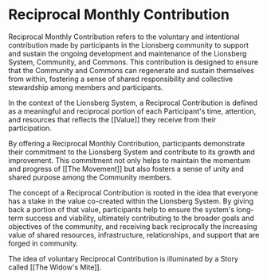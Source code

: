 # Reciprocal Monthly Contribution

Reciprocal Monthly Contribution refers to the voluntary and intentional contribution made by participants in the Lionsberg community to support and sustain the ongoing development and maintenance of the Lionsberg System, Community, and Commons. This contribution is designed to ensure that the Community and Commons can regenerate and sustain themselves from within, fostering a sense of shared responsibility and collective stewardship among members and participants.

In the context of the Lionsberg System, a Reciprocal Contribution is defined as a meaningful and reciprocal portion of each Participant's time, attention, and resources that reflects the [[Value]] they receive from their participation. 

By offering a Reciprocal Monthly Contribution, participants demonstrate their commitment to the Lionsberg System and contribute to its growth and improvement. This commitment not only helps to maintain the momentum and progress of [[The Movement]] but also fosters a sense of unity and shared purpose among the Community members.

The concept of a Reciprocal Contribution is rooted in the idea that everyone has a stake in the value co-created within the Lionsberg System. By giving back a portion of that value, participants help to ensure the system's long-term success and viability, ultimately contributing to the broader goals and objectives of the community, and receiving back reciprocally the increasing value of shared resources, infrastructure, relationships, and support that are forged in community. 

The idea of voluntary Reciprocal Contribution is illuminated by a Story called [[The Widow's Mite]]. 